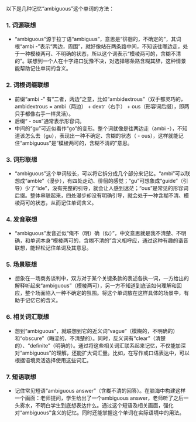 以下是几种记忆“ambiguous”这个单词的方法：

### 1. 词源联想
 - “ambiguous”源于拉丁语“ambiguus”，意思是“徘徊的，不确定的”，其词根“ambi -”表示“两边，周围”，就好像站在两条路中间，不知该往哪边走，处于一种模棱两可、不明确的状态，所以这个词表示“模棱两可的，含糊不清的”。联想到一个人在十字路口犹豫不决，对选择哪条路含糊其辞，这种情景能帮助记住单词的含义。

### 2. 词根词缀联想
 - 前缀“ambi -” 有“二者，两边”之意，比如“ambidextrous”（双手都灵巧的，ambidextrous = ambi（两边） + dextr（右手） + ous（形容词后缀），即两只手都像右手一样灵活）。
 - 后缀“ - ous”通常表示形容词。
 - 中间的“gu”可近似看作“go”的变形。整个词就像是往两边走（ambi -），不知道该怎么去（gu），表现出一种不确定、含糊的状态（ - ous），这样就能记住“ambiguous”是“模棱两可的，含糊不清的”意思。

### 3. 词形联想
 - “ambiguous”这个单词较长，可以将它拆分成几个部分来记忆。“ambi”可以联想成“amble”（漫步），有四处走动、徘徊的感觉；“gu”可想象成“guide”（引导）少了“ide”，没有完整的引导，就会让人感到迷茫；“ous”是常见的形容词后缀。整体串联起来，四处漫步却没有明确引导，就会处于一种含糊不清、模棱两可的状态，从而记住单词含义。

### 4. 发音联想
 - “ambiguous”发音近似“俺不（明）确（似）”，中文意思就是我不清楚、不明确，和单词本身“模棱两可的，含糊不清的”含义相呼应，通过这种有趣的谐音联想，能轻松记住单词及其意思。

### 5. 场景联想
 - 想象在一场商务谈判中，双方对于某个关键条款的表述各执一词，一方给出的解释听起来“ambiguous”（模棱两可），另一方不知道到底该如何理解和回应，整个场面陷入一种不确定的氛围。将这个单词放在这样具体的场景中，有助于记忆它的含义。

### 6. 相关词汇联想
 - 想到“ambiguous”，就联想到它的近义词“vague”（模糊的，不明确的）和“obscure”（晦涩的，不清楚的）。同时，反义词有“clear”（清楚的）、“definite”（明确的）。通过将这些相关词汇联系起来记忆，不仅能加深对“ambiguous”的理解，还能扩大词汇量。比如，在写作或口语表达中，可以根据语境灵活选择使用这些词汇。

### 7. 短语联想
 - 记住常见短语“ambiguous answer”（含糊不清的回答）。在脑海中构建这样一个画面：老师提问，学生给出了一个ambiguous answer，老师听了之后一头雾水，不明白学生到底想表达什么。通过这个短语及相关画面，强化对“ambiguous”含义的记忆。同时还能掌握这个单词在实际语境中的用法。 